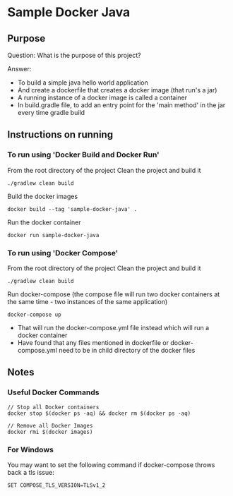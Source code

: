 # Sample Docker Java

## Purpose

Question:
What is the purpose of this project?

Answer:
* To build a simple java hello world application
* And create a dockerfile that creates a docker image (that run's a jar)
* A running instance of a docker image is called a container
* In build.gradle file, to add an entry point for the 'main method' in the jar every time gradle build

## Instructions on running

### To run using 'Docker Build and Docker Run'

From the root directory of the project
Clean the project and build it
```
./gradlew clean build
```
Build the docker images
```
docker build --tag 'sample-docker-java' .
```
Run the docker container
```
docker run sample-docker-java
```
### To run using 'Docker Compose'

From the root directory of the project
Clean the project and build it
```
./gradlew clean build
```
Run docker-compose (the compose file will run two docker containers at the same time - two instances of the same application)

```
docker-compose up
```
* That will run the docker-compose.yml file instead which will run a docker container
* Have found that any files mentioned in dockerfile or docker-compose.yml need to be in child directory of the docker files


## Notes

### Useful Docker Commands

```
// Stop all Docker containers
docker stop $(docker ps -aq) && docker rm $(docker ps -aq)

// Remove all Docker Images
docker rmi $(docker images)
```

### For Windows
You may want to set the following command if docker-compose throws back a tls issue:
```
SET COMPOSE_TLS_VERSION=TLSv1_2
```